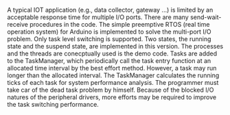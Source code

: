 A typical IOT application (e.g., data collector, gateway ...) is limited by an acceptable response time for multiple I/O ports. There are many send-wait-receive procedures in the code.
The simple preemptive RTOS (real time operation system) for Arduino is implemented to solve the multi-port I/O problem. Only task level switching is supported. Two states, the running state and the suspend state, are implemented in this version.
The processes and the threads are conecptually used is the demo code. Tasks are added to the TaskManager, which periodically call the task entry function at an allocated time interval by the best effort method.
However, a task may run longer than the allocated interval. The TaskManager calculates the running ticks of each task for system performance analysis. The programmer must take car of the dead task problem by himself. 
Because of the blocked I/O natures of the peripheral drivers, more efforts may be required to improve the task switching performance.